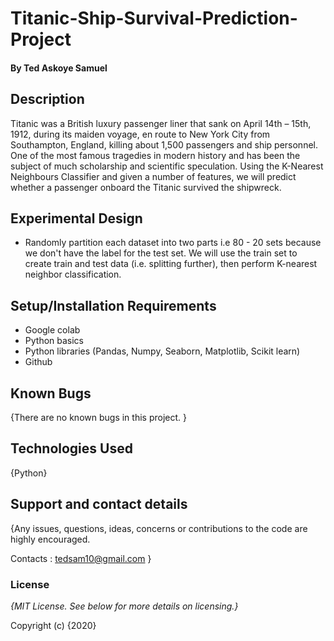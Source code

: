 # Titanic-Ship-Survival-Prediction-Project

#### By **Ted Askoye Samuel**

## Description
Titanic was a  British luxury passenger liner that sank on April 14th – 15th, 1912, during its maiden voyage, en route to New York City from Southampton, England, killing about 1,500  passengers and ship personnel. One of the most famous tragedies in modern history and has been the subject of much scholarship and scientific speculation. Using the K-Nearest Neighbours Classifier and given a number of features, we will predict whether a passenger onboard the Titanic survived the shipwreck.

## Experimental Design


* Randomly partition each dataset into two parts i.e 80 - 20 sets because we don't have the label for the test set. We will use the train set to create train and test data (i.e. splitting further), then perform K-nearest neighbor classification.

## Setup/Installation Requirements

* Google colab
* Python basics
* Python libraries (Pandas, Numpy, Seaborn, Matplotlib, Scikit learn)
* Github

## Known Bugs

{There are no known bugs in this project. }

## Technologies Used

{Python}

## Support and contact details

{Any issues, questions, ideas, concerns or contributions to the code are highly encouraged.

 Contacts : tedsam10@gmail.com }
 
### License

*{MIT License.  See below for more details on licensing.}*

Copyright (c) {2020} 
